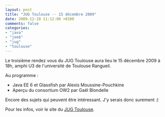 ```yaml
---
layout: post
title: "JUG Toulouse -- 15 décembre 2009"
date: 2009-12-10 11:12:00 +0100
comments: false
categories: 
- "java"
- "jee6"
- "jug"
- "toulouse"
---
```

Le troisième rendez vous du JUG Toulouse aura lieu le 15 décembre 2009 à 18h, amphi U3 de l'université de Toulouse Rangueil.

Au programme :

* Java EE 6 et Glassfish  par Alexis Moussine-Pouchkine
* Aperçu du consortium OW2 par Gaël Blondelle

Encore des sujets qui peuvent être intéressant. J'y serais donc surement :)

Pour les infos, voir le site du [JUG Toulouse](http://www.jugtoulouse.org/).


